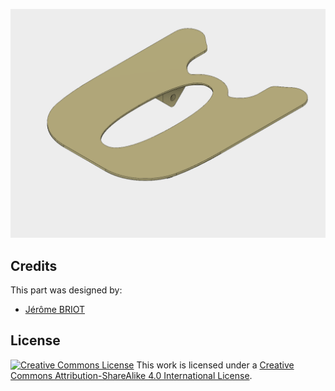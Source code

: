 ![Perch](../images/perch.png)

Credits
---
This part was designed by:
- [Jérôme BRIOT](https://www.linkedin.com/in/jeromebriot/?locale=en_US)

License
----------------
[![Creative Commons License](https://i.creativecommons.org/l/by-sa/4.0/88x31.png)](http://creativecommons.org/licenses/by-sa/4.0/)
This work is licensed under a [Creative Commons Attribution-ShareAlike 4.0 International License](http://creativecommons.org/licenses/by-sa/4.0/).

